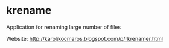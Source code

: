 # krename

Application for renaming large number of files

Website: http://karoljkocmaros.blogspot.com/p/rkrenamer.html